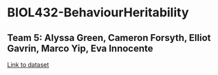 # BIOL432-BehaviourHeritability
## Team 5: Alyssa Green, Cameron Forsyth, Elliot Gavrin, Marco Yip, Eva Innocente
[Link to dataset](https://doi.org/10.5061/dryad.b38k42m)
